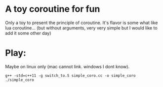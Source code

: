 # A toy coroutine for fun

Only a toy to present the principle of coroutine. It's flavor is some what like lua coroutine... (but without arguments, very very simple but I would like to add it some other day)

# Play:
Maybe on linux only (mac cannot link. windows I dont know).
```
g++ -std=c++11 -g switch_to.S simple_coro.cc -o simple_coro
./simple_coro
```
